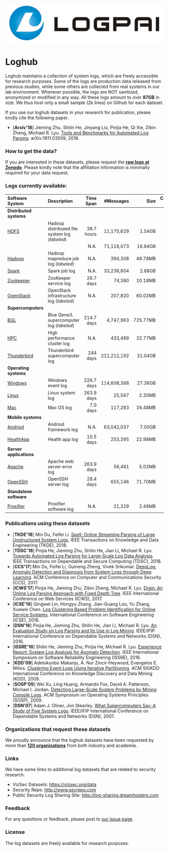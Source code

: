 <p align="center"> <a href="https://github.com/logpai"> <img src="https://github.com/logpai/logpai.github.io/blob/master/img/logpai_logo.jpg" width="500" height="125"/>  </a>
</p>

# Loghub
Loghub maintains a collection of system logs, which are freely accessible for research purposes. Some of the logs are production data released from previous studies, while some others are collected from real systems in our lab environment. Wherever possible, the logs are NOT sanitized, anonymized or modified in any way. All these logs amount to over **87GB** in size. We thus host only a small sample (2k lines) on Github for each dataset. 

If you use our loghub datasets in your research for publication, please kindly cite the following paper.
+ [**Arxiv'18**] Jieming Zhu, Shilin He, Jinyang Liu, Pinjia He, Qi Xie, Zibin Zheng, Michael R. Lyu. [Tools and Benchmarks for Automated Log Parsing](https://arxiv.org/pdf/1811.03509.pdf). arXiv:1811.03509, 2018.

### How to get the data? 
If you are interested in these datasets, please request the **[raw logs at Zenodo](https://doi.org/10.5281/zenodo.1144100)**. Please kindly note that the affiliation information is minimally required for your data request. 


### Logs currently available:

| Software System               | Description | Time Span  |  #Messages  |   Size   | Compressed (gzip) |        
| :---------------------------- | :--------| --------: | ---------: | ------: | ------------------: | 
| **Distributed systems**       |    |        |             |          |                      |                                         
| [HDFS](./HDFS)                | Hadoop distributed file system log (*labeled*) | 38.7 hours | 11,175,629  |  1.54GB  |       152.01MB       |     
|                               | |    N.A.    | 71,118,073  | 16.84GB  |       877.38MB       |                                         
| [Hadoop](./Hadoop)            |  Hadoop mapreduce job log (*labeled*) |  N.A.    |   394,308   | 49.78MB  |        2.50MB        |                 
| [Spark](./Spark)              | Spark job log|    N.A.    | 33,236,604  |  2.88GB  |       179.18MB       |                           
| [Zookeeper](./Zookeeper)      | ZooKeeper service log | 26.7 days  |   74,380    | 10.18MB  |        452KB         |                   
| [OpenStack](./OpenStack)      |  OpenStack infrastructure log (*labeled*) |  N.A.    |   207,820   | 60.02MB  |        5.27MB        | 
| **Supercomputers**            |     |       |             |          |                      |                                         
| [BGL](./BGL)          | Blue Gene/L supercomputer log (*labeled*) | 214.7 days |  4,747,963  | 725.77MB |       61.46MB        | 
| [HPC](./HPC)                  |  High performance cluster log |  N.A.    |   433,489   | 32.77MB  |        3.21MB        |             
| [Thunderbird](./Thunderbird)  |  Thunderbird supercomputer log | 244 days  | 211,212,192 | 31.04GB  |        1.97GB        |  
| **Operating systems**         |   |         |             |          |                      |                                         
| [Windows](./Windows)          | Windows event log | 226.7 days | 114,608,388 | 27.36GB  |        1.63GB        |                       
| [Linux](./Linux)              | Linux system log | 263.9 days |   25,567    |  2.30MB  |        228KB         |                       
| [Mac](./Mac)                  | Mac OS log | 7.0 days  |   117,283   | 16.48MB  |        1.46MB        |
| **Mobile systems**            |     |       |             |          |                      |                                         
| [Andriod](./Andriod)          |  Andriod framework log |  N.A.    | 63,042,037  |  7.00GB  |       825.57MB       |        
| [HealthApp](./HealthApp)      | Health app log | 10.5 days  |   253,395   | 22.98MB  |        2.24MB        |            
| **Server applications**       |    |        |             |          |                      |                                         
| [Apache](./Apache) | Apache web server error log | 263.9 days |   56,481    |  5.02MB  |        260KB         |                       
| [OpenSSH](./OpenSSH)          | OpenSSH server log |  28.4 days  |   655,146   | 71.70MB  |        4.49MB        |                     
| **Standalone software**       |   |         |             |          |                      |                                         
| [Proxifier](./Proxifier)      |   Proxifier software log | N.A.    |   21,329    |  2.48MB  |        172KB         |                                        

### Publications using these datasets
+ [**TKDE'18**] Min Du, Feifei Li. [Spell: Online Streaming Parsing of Large Unstructured System Logs](https://ieeexplore.ieee.org/abstract/document/8489912). IEEE Transactions on Knowledge and Data Engineering (TKDE), 2018.
+ [**TDSC'18**] Pinjia He, Jieming Zhu, Shilin He, Jian Li, Michael R. Lyu. [Towards Automated Log Parsing for Large-Scale Log Data Analysis](https://ieeexplore.ieee.org/document/8067504). IEEE Transactions on Dependable and Secure Computing (TDSC), 2018.
+ [**CCS'17**] Min Du, Feifei Li, Guineng Zheng, Vivek Srikumar. [DeepLog: Anomaly Detection and Diagnosis from System Logs through Deep Learning](https://acmccs.github.io/papers/p1285-duA.pdf). ACM Conference on Computer and Communications Security (CCS), 2017.
+ [**ICWS'17**] Pinjia He, Jieming Zhu, Zibin Zheng, Michael R. Lyu. [Drain: An Online Log Parsing Approach with Fixed Depth Tree](http://jiemingzhu.github.io/pub/pjhe_icws2017.pdf). IEEE International Conference on Web Services (ICWS), 2017.
+ [**ICSE'16**] Qingwei Lin, Hongyu Zhang, Jian-Guang Lou, Yu Zhang, Xuewei Chen. [Log Clustering Based Problem Identification for Online Service Systems](http://ieeexplore.ieee.org/document/7883294/). International Conference on Software Engineering (ICSE), 2016.
+ [**DSN'16**] Pinjia He, Jieming Zhu, Shilin He, Jian Li, Michael R. Lyu. [An Evaluation Study on Log Parsing and Its Use in Log Mining](http://jiemingzhu.github.io/pub/pjhe_dsn2016.pdf). IEEE/IFIP International Conference on Dependable Systems and Networks (DSN), 2016.
+ [**ISSRE'16**] Shilin He, Jieming Zhu, Pinjia He, Michael R. Lyu. [Experience Report: System Log Analysis for Anomaly Detection](http://jiemingzhu.github.io/pub/slhe_issre2016.pdf). IEEE International Symposium on Software Reliability Engineering (ISSRE), 2016.
+ [**KDD'09**] Adetokunbo Makanju, A. Nur Zincir-Heywood, Evangelos E. Milios. [Clustering Event Logs Using Iterative Partitioning](http://citeseerx.ist.psu.edu/viewdoc/download?doi=10.1.1.503.7668&rep=rep1&type=pdf). ACM SIGKDD International Conference on Knowledge Discovery and Data Mining (KDD), 2009.
+ [**SOSP'09**] Wei Xu, Ling Huang, Armando Fox, David A. Patterson, Michael I. Jordan. [Detecting Large-Scale System Problems by Mining Console Logs](https://www.sigops.org/sosp/sosp09/papers/xu-sosp09.pdf). ACM Symposium on Operating Systems Principles (SOSP), 2009. 
+ [**DSN'07**] Adam J. Oliner, Jon Stearley. [What Supercomputers Say: A Study of Five System Logs](http://ieeexplore.ieee.org/document/4273008/). IEEE/IFIP International Conference on Dependable Systems and Networks (DSN), 2007.


### Organizations that request these datasets
We proudly announce that the loghub datasets have been requested by more than [**120 organizations**](https://github.com/logpai/loghub/wiki/Loghub) from both industry and academia.

### Links
We have some links to additional log datasets that are related to security research.
+ VizSec Datasets: https://vizsec.org/data
+ Security Repo: http://www.secrepo.com
+ Public Security Log Sharing Site: http://log-sharing.dreamhosters.com

### Feedback
For any questions or feedback, please post to [our issue page](https://github.com/logpai/loghub/issues).

### License
The log datasets are freely available for research purposes. 



